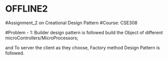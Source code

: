 # OFFLINE2

#Assignment_2 on Creational Design Pattern 
#Course: CSE308

#Problem - 1:
Builder design pattern is followed build the Object of different 
microControllers/MicroProcessors;

and To server the client as they choose,
Factory method Design Pattern is followed.
